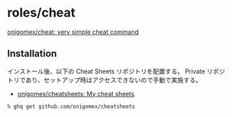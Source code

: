 # roles/cheat
[onigomex/cheat: very simple cheat command](https://github.com/onigomex/cheat)



## Installation
インストール後、以下の Cheat Sheets リポジトリを配置する。
Private リポジトリであり、セットアップ時はアクセスできないので手動で実施する。

- [onigomex/cheatsheets: My cheat sheets](https://github.com/onigomex/cheatsheets)

```
% ghq get github.com/onigomex/cheatsheets
```

